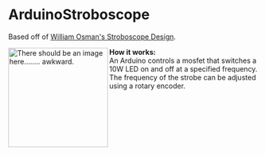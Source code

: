 # ArduinoStroboscope

Based off of <a href="https://www.youtube.com/watch?v=9TiJvN_NIQc">William Osman's Stroboscope Design</a>.

<img src="https://images.duckduckgo.com/iu/?u=http%3A%2F%2Fimg.banggood.com%2Fimages%2Fupload%2F2012%2Fpanxihua%2FSKU060051-%2520(11).JPG&f=1" alt="There should be an image here........ awkward." height="200" width="200" align="left">

<b>How it works:</b>
<br>
An Arduino controls a mosfet that switches a 10W LED on and off at a specified frequency. The frequency of the strobe can be adjusted using a rotary encoder. 

